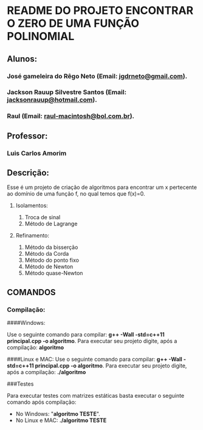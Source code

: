 # **README DO PROJETO ENCONTRAR O ZERO DE UMA FUNÇÃO POLINOMIAL**


## **Alunos:**
### José gameleira do Rêgo Neto (Email: jgdrneto@gmail.com).
### Jackson Rauup Silvestre Santos (Email: jacksonrauup@hotmail.com).
### Raul (Email: raul-macintosh@bol.com.br).

## **Professor:**
### Luis Carlos Amorim


## **Descrição:**


Esse é um projeto de criação de algoritmos para encontrar um x pertecente ao domínio de uma função f, no qual temos que f(x)=0.

1. Isolamentos:
	1. Troca de sinal
	2. Método de Lagrange

2. Refinamento:
	1. Método da bisserção
	2. Método da Corda
	3. Método do ponto fixo	
	4. Método de Newton
	5. Método quase-Newton
 
## **COMANDOS**

### Compilação:

####Windows:

Use o seguinte comando para compilar: **g++ -Wall -std=c++11 principal.cpp -o algoritmo**.
Para executar seu projeto digite, após a compilação: **algoritmo**

####Linux e MAC:
Use o seguinte comando para compilar: **g++ -Wall -std=c++11 principal.cpp -o algoritmo**.
Para executar seu projeto digite, após a compilação: **./algoritmo**

###Testes

Para executar testes com matrizes estáticas basta executar o seguinte comando após compilação:
* No Windows: "**algoritmo TESTE**".
* No Linux e MAC: **./algoritmo TESTE**